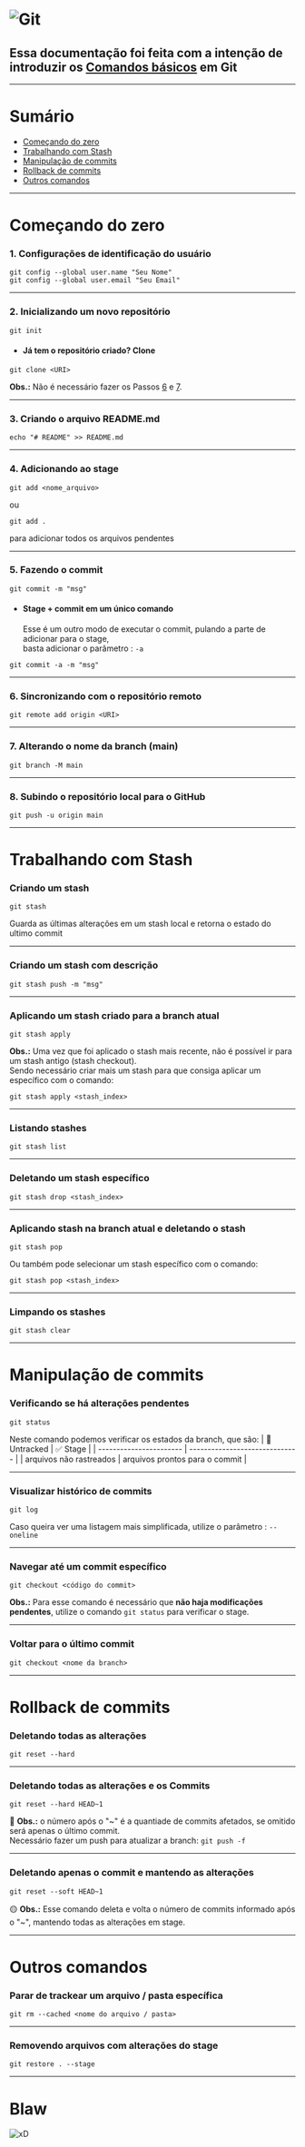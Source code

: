 # ![Git](https://blog-geek-midia.s3.amazonaws.com/wp-content/uploads/2020/08/06103546/comandos-git.png)

## Essa documentação foi feita com a intenção de introduzir os [Comandos básicos](https://comandosgit.github.io/) em Git

 ---

# Sumário

  - [Começando do zero](#começando-do-zero)
  - [Trabalhando com Stash](#trabalhando-com-stash)
  - [Manipulação de commits](#manipulação-de-commits)
  - [Rollback de commits](#rollback-de-commits)
  - [Outros comandos](#outros-comandos)

 ---

# Começando do zero

  ### 1. Configurações de identificação do usuário
  ```
  git config --global user.name "Seu Nome"
  git config --global user.email "Seu Email"
  ```

 ---

  ### 2. Inicializando um novo repositório
  ```
  git init
  ```

  - #### Já tem o repositório criado? Clone
  ```
  git clone <URI>
  ```
  **Obs.:** Não é necessário fazer os Passos [6](#6-sincronizando-com-o-repositório-remoto) e [7](#7-alterando-o-nome-da-branch-main).

 ---

  ### 3. Criando o arquivo README.md
  ```
  echo "# README" >> README.md
  ```

 ---

  ### 4. Adicionando ao stage
  ```
  git add <nome_arquivo>
  ```
  ou
  ```
  git add .
  ```
  para adicionar todos os arquivos pendentes

 ---

  ### 5. Fazendo o commit
  ```
  git commit -m "msg"
  ```
  - #### Stage + commit em um único comando
      Esse é um outro modo de executar o commit, pulando a parte de adicionar para o stage,  
      basta adicionar o parâmetro : ``` -a ```
  ```
  git commit -a -m "msg"
  ```

 ---

  ### 6. Sincronizando com o repositório remoto
  ```
  git remote add origin <URI>
  ```

 ---

  ### 7. Alterando o nome da branch (main)
  ```
  git branch -M main
  ```

 ---

  ### 8. Subindo o repositório local para o GitHub
  ```
  git push -u origin main
  ```

 ---

# Trabalhando com Stash

  ### Criando um stash
  ```
  git stash
  ```
  Guarda as últimas alterações em um stash local e retorna o estado do ultimo commit

 ---

  ### Criando um stash com descrição
  ```
  git stash push -m "msg"
  ```

 ---

  ### Aplicando um stash criado para a branch atual
  ```
  git stash apply
  ```
  **Obs.:** Uma vez que foi aplicado o stash mais recente, não é possível ir para um stash antigo (stash checkout).  
    Sendo necessário criar mais um stash para que consiga aplicar um específico com o comando:
  ```
  git stash apply <stash_index>
  ```

 ---

  ### Listando stashes
  ```
  git stash list
  ```

 ---

  ### Deletando um stash específico
  ```
  git stash drop <stash_index>
  ```

 ---

  ### Aplicando stash na branch atual e deletando o stash
  ```
  git stash pop
  ```
  Ou também pode selecionar um stash específico com o comando:
  ```
  git stash pop <stash_index>
  ```

 ---

  ### Limpando os stashes
  ```
  git stash clear
  ```

 ---

# Manipulação de commits

  ### Verificando se há alterações pendentes
  ```
  git status
  ```
  Neste comando podemos verificar os estados da branch, que são:
  | :red_circle: Untracked  | :white_check_mark: Stage       |
  | ----------------------- | ------------------------------ |
  | arquivos não rastreados | arquivos prontos para o commit |

 ---

  ### Visualizar histórico de commits
  ```
  git log
  ```
  Caso queira ver uma listagem mais simplificada, utilize o parâmetro : ``` --oneline ```

 ---

  ### Navegar até um commit específico
  ```
  git checkout <código do commit>
  ```
  **Obs.:** Para esse comando é necessário que **não haja modificações pendentes**, utilize o comando ``` git status ``` para verificar o stage.

 ---

  ### Voltar para o último commit
  ```
  git checkout <nome da branch>
  ```

 ---

# Rollback de commits

  ### Deletando todas as alterações
  ```
  git reset --hard
  ```

 ---

  ### Deletando todas as alterações e os Commits
  ```
  git reset --hard HEAD~1
  ```
  :red_circle: **Obs.:** o número após o "~" é a quantiade de commits afetados, se omitido será apenas o último commit.  
  Necessário fazer um push para atualizar a branch: ```git push -f```

 ---

  ### Deletando apenas o commit e mantendo as alterações
  ```
  git reset --soft HEAD~1
  ```
  :yellow_circle: **Obs.:** Esse comando deleta e volta o número de commits informado após o "~", mantendo todas as alterações em stage.

 ---

# Outros comandos

  ### Parar de trackear um arquivo / pasta específica
  ```
  git rm --cached <nome do arquivo / pasta>
  ```

 ---

  ### Removendo arquivos com alterações do stage
  ```
  git restore . --stage
  ```

 ---

# Blaw
  ![xD](https://c.tenor.com/pcCWcPVLXqgAAAAM/tf2dance.gif)

